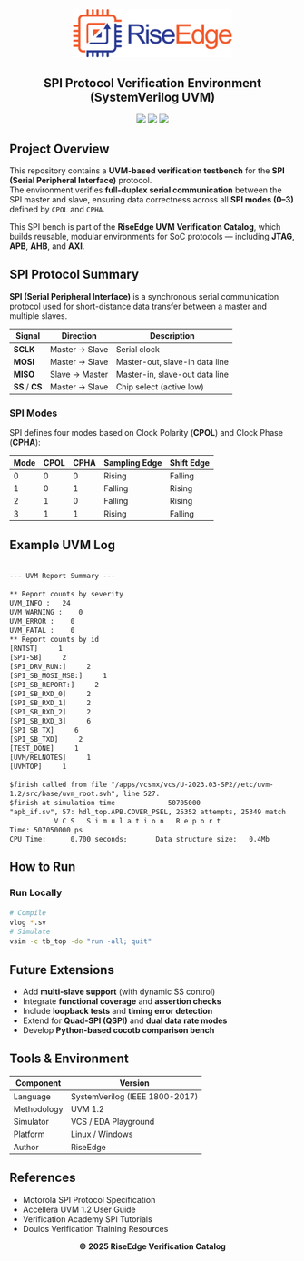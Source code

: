 <!-- PROJECT BANNER -->
<p align="center">
  <img src="../assets/logo.png" alt="RiseEdge Logo" width="280"/>
</p>

<h2 align="center">SPI Protocol Verification Environment (SystemVerilog UVM)</h2>

<p align="center">
  <!-- <a href="https://www.edaplayground.com/x/Eg62"><b>▶ Run on EDA Playground</b></a><br> -->
  <img src="https://img.shields.io/badge/Language-SystemVerilog-blue.svg"/>
  <img src="https://img.shields.io/badge/Methodology-UVM%201.2-green.svg"/>
  <img src="https://img.shields.io/badge/Simulator-VCS%2FEDAPlayground-orange.svg"/>
</p>


## Project Overview

This repository contains a **UVM-based verification testbench** for the **SPI (Serial Peripheral Interface)** protocol.  
The environment verifies **full-duplex serial communication** between the SPI master and slave, ensuring data correctness across all **SPI modes (0–3)** defined by `CPOL` and `CPHA`.

This SPI bench is part of the **RiseEdge UVM Verification Catalog**, which builds reusable, modular environments for SoC protocols — including **JTAG**, **APB**, **AHB**, and **AXI**.

## SPI Protocol Summary

**SPI (Serial Peripheral Interface)** is a synchronous serial communication protocol used for short-distance data transfer between a master and multiple slaves.

| Signal | Direction | Description |
|---------|------------|-------------|
| **SCLK** | Master → Slave | Serial clock |
| **MOSI** | Master → Slave | Master-out, slave-in data line |
| **MISO** | Slave → Master | Master-in, slave-out data line |
| **SS** / **CS** | Master → Slave | Chip select (active low) |

### SPI Modes
SPI defines four modes based on Clock Polarity (**CPOL**) and Clock Phase (**CPHA**):

| Mode | CPOL | CPHA | Sampling Edge | Shift Edge |
|------|------|------|----------------|-------------|
| 0 | 0 | 0 | Rising | Falling |
| 1 | 0 | 1 | Falling | Rising |
| 2 | 1 | 0 | Falling | Rising |
| 3 | 1 | 1 | Rising | Falling |


## Example UVM Log

```

--- UVM Report Summary ---

** Report counts by severity
UVM_INFO :   24
UVM_WARNING :    0
UVM_ERROR :    0
UVM_FATAL :    0
** Report counts by id
[RNTST]     1
[SPI-SB]     2
[SPI_DRV_RUN:]     2
[SPI_SB_MOSI_MSB:]     1
[SPI_SB_REPORT:]     2
[SPI_SB_RXD_0]     2
[SPI_SB_RXD_1]     2
[SPI_SB_RXD_2]     2
[SPI_SB_RXD_3]     6
[SPI_SB_TX]     6
[SPI_SB_TXD]     2
[TEST_DONE]     1
[UVM/RELNOTES]     1
[UVMTOP]     1

$finish called from file "/apps/vcsmx/vcs/U-2023.03-SP2//etc/uvm-1.2/src/base/uvm_root.svh", line 527.
$finish at simulation time             50705000
"apb_if.sv", 57: hdl_top.APB.COVER_PSEL, 25352 attempts, 25349 match
           V C S   S i m u l a t i o n   R e p o r t 
Time: 507050000 ps
CPU Time:      0.700 seconds;       Data structure size:   0.4Mb

````

## How to Run

<!-- ### Run Online
**EDA Playground Link:** [https://www.edaplayground.com/x/Eg62](https://www.edaplayground.com/x/Eg62)
1. Open the link  
2. Choose **SystemVerilog + UVM 1.2**  
3. Click **Run**  
4. Check the simulation transcript and waveform   -->

### Run Locally
```bash
# Compile
vlog *.sv
# Simulate
vsim -c tb_top -do "run -all; quit"
````

## Future Extensions

* Add **multi-slave support** (with dynamic SS control)
* Integrate **functional coverage** and **assertion checks**
* Include **loopback tests** and **timing error detection**
* Extend for **Quad-SPI (QSPI)** and **dual data rate modes**
* Develop **Python-based cocotb comparison bench**

## Tools & Environment

| Component   | Version                                                           |
| ----------- | ----------------------------------------------------------------- |
| Language    | SystemVerilog (IEEE 1800-2017)                                    |
| Methodology | UVM 1.2                                                           |
| Simulator   | VCS  / EDA Playground                                             |
| Platform    | Linux / Windows                                                   |
| Author      | RiseEdge                                                          |

## References

* Motorola SPI Protocol Specification
* Accellera UVM 1.2 User Guide
* Verification Academy SPI Tutorials
* Doulos Verification Training Resources

<p align="center">
  <b>© 2025 RiseEdge Verification Catalog</b><br>
</p>
